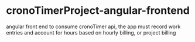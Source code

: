 # cronoTimerProject-angular-frontend
angular front end to consume cronoTimer api, the app must record work entries and account for hours based on hourly billing, or project billing
